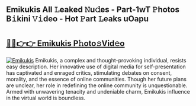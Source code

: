 ## Emikukis All 𝙻eaked 𝙽u𝚍es - Part-1wT 𝙿hotos B𝚒kini 𝚅𝚒deo - Hot 𝙿art 𝙻eaks uOapu

# <h2><a href="http://ld39ft7.urlbe.top/?page=Emikukis">🔗🔗👉👉 Emikukis P𝚑oto𝚜Vid𝚎o</a></h2>

[![Emikukis](https://i.imgur.com/eBuTRDB.gif)](http://ld39ft7.urlbe.top/?page=Emikukis)
Emikukis, a complex and thought-provoking individual, resists easy description. Her innovative use of digital media for self-presentation has captivated and enraged critics, stimulating debates on consent, morality, and the essence of online communities. Though her future plans are unclear, her role in redefining the online community is unquestionable. Armed with unwavering tenacity and undeniable charm, Emikukis influence in the virtual world is boundless.
